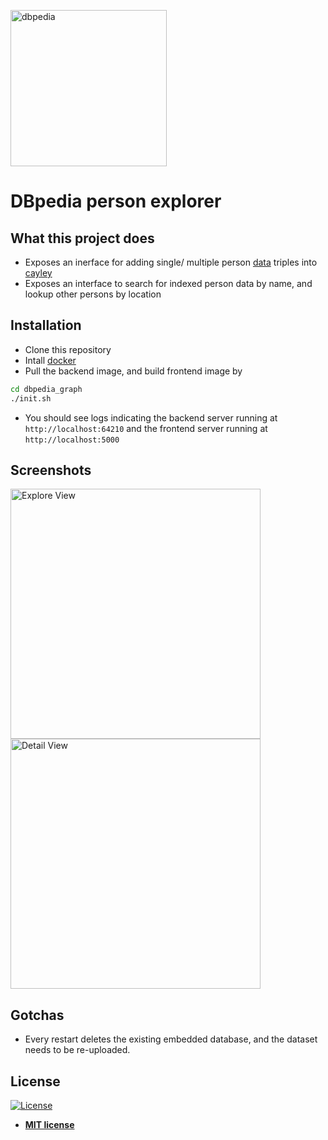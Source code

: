 <a href="https://wiki.dbpedia.org/downloads-2016-10"><img src="https://external-content.duckduckgo.com/iu/?u=https%3A%2F%2Fupload.wikimedia.org%2Fwikipedia%2Fcommons%2Fthumb%2F7%2F73%2FDBpediaLogo.svg%2F1200px-DBpediaLogo.svg.png&f=1&nofb=1" title="dbpedia" width="250" alt="dbpedia"></a>


# DBpedia person explorer


## What this project does
- Exposes an inerface for adding single/ multiple person <a href="http://downloads.dbpedia.org/preview.php?file=2016-10_sl_core-i18n_sl_en_sl_persondata_en.ttl.bz2">data</a> triples into <a href="https://github.com/cayleygraph/cayley" target="_blank">cayley</a>
- Exposes an interface to search for indexed person data by name, and lookup other persons by location


## Installation 
- Clone this repository
- Intall <a href="https://docs.docker.com/install/">docker</a>
- Pull the backend image, and build frontend image by
```bash
cd dbpedia_graph
./init.sh
```
- You should see logs indicating the backend server running at `http://localhost:64210` and the frontend server running at `http://localhost:5000`

## Screenshots

<img src="https://i.imgur.com/j9Y6gED.png" title="dbpedia_explore" width="400" alt="Explore View">

<img src="https://i.imgur.com/SWMZzPM.png" title="dbpedia_explore" width="400" alt="Detail View">


## Gotchas
- Every restart deletes the existing embedded database, and the dataset needs to be re-uploaded.


## License

[![License](http://img.shields.io/:license-mit-blue.svg?style=flat-square)](http://badges.mit-license.org)

- **[MIT license](http://opensource.org/licenses/mit-license.php)**

